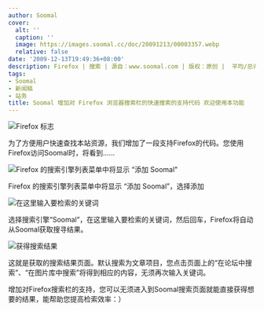 ```yaml
---
author: Soomal
cover:
  alt: ''
  caption: ''
  image: https://images.soomal.cc/doc/20091213/00003357.webp
  relative: false
date: '2009-12-13T19:49:36+08:00'
description: Firefox | 搜索 | 源自：www.soomal.com | 版权：原创 |  平均/总评分：09.00/81
tags:
- Soomal
- 新闻稿
- 站务
title: Soomal 增加对 Firefox 浏览器搜索栏的快速搜索的支持代码 欢迎使用本功能
---
```


![Firefox 标志](https://images.soomal.cc/doc/20091213/00003357.webp)



为了方便用户快速查找本站资源，我们增加了一段支持Firefox的代码。您使用Firefox访问Soomal时，将看到……



![Firefox 的搜索引擎列表菜单中将显示 “添加 Soomal"](https://images.soomal.cc/doc/20091213/00003358.webp)



Firefox 的搜索引擎列表菜单中将显示 “添加 Soomal”，选择添加



![在这里输入要检索的关键词](https://images.soomal.cc/doc/20091213/00003359.webp)



选择搜索引擎“Soomal”，在这里输入要检索的关键词，然后回车，Firefox将自动从Soomal获取搜寻结果。



![获得搜索结果](https://images.soomal.cc/doc/20091213/00003360.webp)



这就是获取的搜索结果页面。默认搜索为文章项目，您点击页面上的“在论坛中搜索”、“在图片库中搜索”将得到相应的内容，无须再次输入关键词。



增加对Firefox搜索栏的支持，您可以无须进入到Soomal搜索页面就能直接获得想要的结果，能帮助您提高检索效率：）
